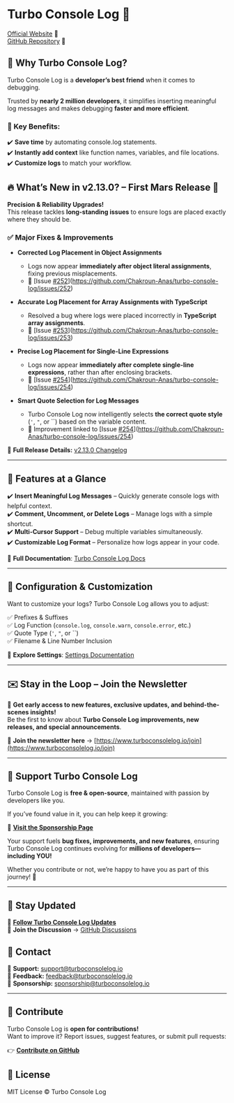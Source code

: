 # Turbo Console Log 🚀

[Official Website](https://www.turboconsolelog.io) 🎨  
[GitHub Repository](https://github.com/Chakroun-Anas/turbo-console-log) 📝

## 🌟 Why Turbo Console Log?

Turbo Console Log is a **developer’s best friend** when it comes to debugging.

Trusted by **nearly 2 million developers**, it simplifies inserting meaningful log messages and makes debugging **faster and more efficient**.

### **🚀 Key Benefits:**

✔️ **Save time** by automating console.log statements.  
✔️ **Instantly add context** like function names, variables, and file locations.  
✔️ **Customize logs** to match your workflow.

## 🔥 What’s New in v2.13.0? – First Mars Release 🚀

**Precision & Reliability Upgrades!**  
This release tackles **long-standing issues** to ensure logs are placed exactly where they should be.

### ✅ **Major Fixes & Improvements**

- **Corrected Log Placement in Object Assignments**

  - Logs now appear **immediately after object literal assignments**, fixing previous misplacements.
  - 📌 [Issue [#252](https://github.com/Chakroun-Anas/turbo-console-log/issues/252)](https://github.com/Chakroun-Anas/turbo-console-log/issues/252)

- **Accurate Log Placement for Array Assignments with TypeScript**

  - Resolved a bug where logs were placed incorrectly in **TypeScript array assignments**.
  - 📌 [Issue [#253](https://github.com/Chakroun-Anas/turbo-console-log/issues/253)](https://github.com/Chakroun-Anas/turbo-console-log/issues/253)

- **Precise Log Placement for Single-Line Expressions**

  - Logs now appear **immediately after complete single-line expressions**, rather than after enclosing brackets.
  - 📌 [Issue [#254](https://github.com/Chakroun-Anas/turbo-console-log/issues/254)](https://github.com/Chakroun-Anas/turbo-console-log/issues/254)

- **Smart Quote Selection for Log Messages**
  - Turbo Console Log now intelligently selects **the correct quote style** (`'`, `"`, or \``) based on the variable content.
  - 📌 Improvement linked to [Issue [#254](https://github.com/Chakroun-Anas/turbo-console-log/issues/254)](https://github.com/Chakroun-Anas/turbo-console-log/issues/254)

📌 **Full Release Details:** [v2.13.0 Changelog](https://github.com/Chakroun-Anas/turbo-console-log/blob/master/CHANGELOG.md)

---

## 🚀 Features at a Glance

✔️ **Insert Meaningful Log Messages** – Quickly generate console logs with helpful context.  
✔️ **Comment, Uncomment, or Delete Logs** – Manage logs with a simple shortcut.  
✔️ **Multi-Cursor Support** – Debug multiple variables simultaneously.  
✔️ **Customizable Log Format** – Personalize how logs appear in your code.

📖 **Full Documentation**: [Turbo Console Log Docs](https://www.turboconsolelog.io/documentation/features)

---

## 🔧 Configuration & Customization

Want to customize your logs? Turbo Console Log allows you to adjust:

✅ Prefixes & Suffixes  
✅ Log Function (`console.log`, `console.warn`, `console.error`, etc.)  
✅ Quote Type (`'`, `"`, or \``)  
✅ Filename & Line Number Inclusion

📖 **Explore Settings**: [Settings Documentation](https://www.turboconsolelog.io/documentation/settings)

---

## ✉️ Stay in the Loop – Join the Newsletter

🚀 **Get early access to new features, exclusive updates, and behind-the-scenes insights!**  
Be the first to know about **Turbo Console Log improvements, new releases, and special announcements**.

📩 **Join the newsletter here** → [https://www.turboconsolelog.io/join](https://www.turboconsolelog.io/join)

---

## 💙 Support Turbo Console Log

Turbo Console Log is **free & open-source**, maintained with passion by developers like you.

If you’ve found value in it, you can help keep it growing:

🔗 **[Visit the Sponsorship Page](https://www.turboconsolelog.io/sponsorship)**

Your support fuels **bug fixes, improvements, and new features**, ensuring Turbo Console Log continues evolving for **millions of developers—including YOU!**

Whether you contribute or not, we’re happy to have you as part of this journey! 🚀

---

## 📢 Stay Updated

🔗 **[Follow Turbo Console Log Updates](https://www.turboconsolelog.io/articles)**  
💬 **Join the Discussion** → [GitHub Discussions](https://github.com/Chakroun-Anas/turbo-console-log/discussions)

## 📧 Contact

📩 **Support:** [support@turboconsolelog.io](mailto:support@turboconsolelog.io)  
📩 **Feedback:** [feedback@turboconsolelog.io](mailto:feedback@turboconsolelog.io)  
📩 **Sponsorship:** [sponsorship@turboconsolelog.io](mailto:sponsorship@turboconsolelog.io)

---

## 🎯 Contribute

Turbo Console Log is **open for contributions!**  
Want to improve it? Report issues, suggest features, or submit pull requests:

👉 **[Contribute on GitHub](https://github.com/Chakroun-Anas/turbo-console-log)**

## 📜 License

MIT License &copy; Turbo Console Log
